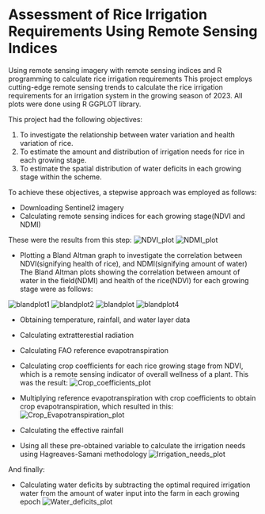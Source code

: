 # Assessment of Rice Irrigation Requirements Using Remote Sensing Indices
Using remote sensing imagery with remote sensing indices and R programming to calculate rice irrigation requirements
This project employs cutting-edge remote sensing trends to calculate the rice irrigation requirements for an irrigation system in the growing season of 2023.
All plots were done using R GGPLOT library.

This project had the following objectives:

1.  To investigate the relationship between water variation and health variation of rice.
2.  To estimate the amount and distribution of irrigation needs for rice in each growing stage.
3.  To estimate the spatial distribution of water deficits in each growing stage within the scheme.

To achieve these objectives, a stepwise approach was employed as follows:
- Downloading Sentinel2 imagery
- Calculating remote sensing indices for each growing stage(NDVI and NDMI)

These were the results from this step:
![NDVI_plot](https://github.com/user-attachments/assets/1e1e8944-94aa-4bad-8d07-f6729d6d2f16)
![NDMI_plot](https://github.com/user-attachments/assets/cd98c002-d7b8-463f-ba98-010c99e5ef89)

- Plotting a Bland Altman graph to investigate the correlation between NDVI(signifying health of rice), and NDMI(signifying amount of water)
The Bland Altman plots showing the correlation between amount of water in the field(NDMI) and health of the rice(NDVI) for each growing stage were as follows:

![blandplot1](https://github.com/user-attachments/assets/9ce3ea85-2551-42cd-b99c-36213f030198)
![blandplot2](https://github.com/user-attachments/assets/c116e6d3-cb1b-41f6-90cc-5e39417cc3cb)
![blandplot](https://github.com/user-attachments/assets/2bb8192c-950f-44c5-a4b2-c02737080edb)
![blandplot4](https://github.com/user-attachments/assets/fc3ea86f-afa4-48de-b09a-8f852e3fde5b)


- Obtaining temperature, rainfall, and water layer data
- Calculating extratterestial radiation
- Calculating FAO reference evapotranspiration
- Calculating crop coefficients for each rice growing stage from NDVI, which is a remote sensing indicator of overall wellness of a plant. This was the result:
![Crop_coefficients_plot](https://github.com/user-attachments/assets/7cc27b7e-562f-4bcf-9bc1-11ceec2dfffc)

- Multiplying reference evapotranspiration with crop coefficients to obtain crop evapotranspiration, which resulted in this:
![Crop_Evapotranspiration_plot](https://github.com/user-attachments/assets/245b16a4-807f-47c1-ac7b-d7ee1ddbdee5)

- Calculating the effective rainfall
- Using all these pre-obtained variable to calculate the irrigation needs using Hagreaves-Samani methodology
![Irrigation_needs_plot](https://github.com/user-attachments/assets/26d760d1-1953-429d-a54c-870512e96956)


And finally:
- Calculating water deficits by subtracting the optimal required irrigation water from the amount of water input into the farm in each growing epoch
![Water_deficits_plot](https://github.com/user-attachments/assets/dcedb756-8139-4376-bb5d-92140fb6c225)


